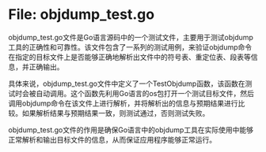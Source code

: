 # File: objdump_test.go

objdump_test.go文件是Go语言源码中的一个测试文件，主要用于测试objdump工具的正确性和可靠性。该文件包含了一系列的测试用例，来验证objdump命令在指定的目标文件上是否能够正确地解析出文件中的符号表、重定位表、段表等信息，并正确输出。

具体来说，objdump_test.go文件中定义了一个TestObjdump函数，该函数在测试时会被自动调用。这个函数先利用Go语言的os包打开一个测试目标文件，然后调用objdump命令在该文件上进行解析，并将解析出的信息与预期结果进行比较。如果解析结果与预期结果一致，则测试通过，否则测试失败。

objdump_test.go文件的作用是确保Go语言中的objdump工具在实际使用中能够正常解析和输出目标文件的信息，从而保证应用程序能够正常运行。

